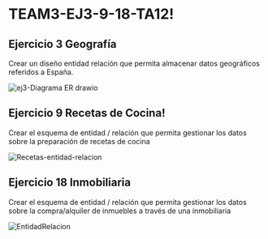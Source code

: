 # TEAM3-EJ3-9-18-TA12!



## Ejercicio 3 Geografía


Crear un diseño entidad relación que permita almacenar datos geográficos referidos a España.

![ej3-Diagrama ER drawio](https://user-images.githubusercontent.com/19403472/164429168-3c606555-6238-4b9f-b9a6-de652fa77c6e.png)





## Ejercicio 9 Recetas de Cocina!


Crear el esquema de entidad / relación que permita gestionar los datos sobre la preparación de recetas de cocina


![Recetas-entidad-relacion](https://user-images.githubusercontent.com/99056015/164424016-96f3ef8c-569c-47ed-9049-97c11a8a683e.jpeg)








## Ejercicio 18 Inmobiliaria

Crear el esquema de entidad / relación que permita gestionar los datos sobre la compra/alquiler de inmuebles a través de una inmobiliaria

![EntidadRelacion](https://user-images.githubusercontent.com/71872946/164405189-d414176c-0bde-4321-a326-842c8df2bc65.JPG)
